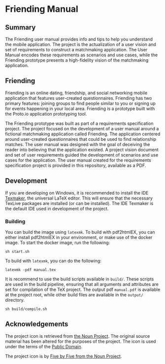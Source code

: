 # Friending Manual

## Summary

The Friending user manual provides info and tips to help you understand the mobile application.  The project is the actualization of a user vision and set of requirements to construct a matchmaking application.  The User Manual encodes these requirements as scenarios and use cases, while the Friending prototype presents a high-fidelity vision of the matchmaking application.

## Friending

Friending is an online dating, friendship, and social networking mobile application that features user-created questionnaires. Friending has two primary features: joining groups to find people similar to you or signing up for events happening in your local area.  Friending is a prototype built with the Proto.io application prototyping tool.

The Friending prototype was built as part of a requirements specification project.  The project focused on the development of a user manual around a fictional matchmaking application called Friending.  The application centered around user-created questionnaires that could be used to find relationship matches.  The user manual was designed with the goal of deceiving the reader into believing that the application existed.  A project vision document and set of user requirements guided the development of scenarios and use cases for the application.   The user manual created for the requirements specification project is provided in this repository, available as a PDF.

## Development

If you are developing on Windows, it is recommended to install the IDE [Texmaker](http://www.xm1math.net/texmaker/), the universal LaTeX editor.  This will ensure that the necessary TexLive packages are installed (or can be installed).  The IDE Texmaker is the default IDE used in development of the project.

### Building

You can build the image using `latexmk`.  To build with pdf2htmlEX, you can either install pdf2htmlEX in your environment, or make use of the docker image.  To start the docker image, run the following:

```console
sh start.sh
```

To build with `latexmk`, you can do the following: 

```console
latexmk -pdf manual.tex
```

It is recommend to use the build scripts available in `build/`.   These scripts are used in the build pipeline, ensuring that all arguments and attributes are set for compilation of the TeX project.  The output pdf `manual.pdf` is available at the project root, while other build files are available in the `output/` directory.

```console
sh build/compile.sh
```

## Acknowledgements

The project icon is retrieved from [the Noun Project](docs/icon/icon.json). The original source material has been altered for the purposes of the project. The icon is used under the terms of the [Public Domain](https://creativecommons.org/publicdomain/zero/1.0/).

The project icon is by [Five by Five from the Noun Project](https://thenounproject.com/term/startup/38246/).